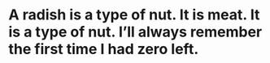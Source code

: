 # A radish is a type of nut. It is meat. It is a type of nut. I’ll always remember the first time I had zero left.